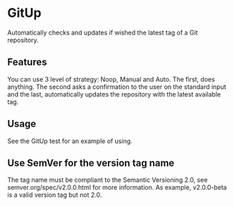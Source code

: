 # GitUp

Automatically checks and updates if wished the latest tag of a Git repository.


## Features

You can use 3 level of strategy: Noop, Manual and Auto.
The first, does anything. The second asks a confirmation to the user on the standard input and the last,
automatically updates the repository with the latest available tag.

## Usage

See the GitUp test for an example of using.

## Use SemVer for the version tag name

The tag name must be compliant to the Semantic Versioning 2.0, see semver.org/spec/v2.0.0.html for more information.
As example, v2.0.0-beta is a valid version tag but not 2.0.